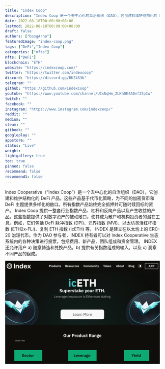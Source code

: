 ```yaml
---
title: "Index Coop"
description: "Index Coop 是一个去中心化的自治组织 (DAO)，它创建和维护结构化的 DeFi 产品，并由 INDEX 代币持有者管理。"
date: 2022-08-18T00:00:00+08:00
lastmod: 2022-08-18T00:00:00+08:00
draft: false
authors: ["boogArno"]
featuredImage: "index-coop.png"
tags: ["DeFi","Index Coop"]
categories: ["nfts"]
nfts: ["DeFi"]
blockchain: "ETH"
website: "https://indexcoop.com/"
twitter: "https://twitter.com/indexcoop"
discord: "https://discord.gg/RKZ4S3b"
telegram: ""
github: "https://github.com/IndexCoop"
youtube: "https://www.youtube.com/channel/UCsNqHm_2LKh0E4A0vf25pIw"
twitch: ""
facebook: ""
instagram: "https://www.instagram.com/indexcoop/"
reddit: ""
medium: ""
steam: ""
gitbook: ""
googleplay: ""
appstore: ""
status: "Live"
weight: 
lightgallery: true
toc: true
pinned: false
recommend: false
recommend1: false
---
```

Index Cooperative（“Index Coop”）是一个去中心化的自治组织（DAO），它创建和维护结构化的 DeFi 产品。这些产品基于代币化策略，为不同的加密货币和 DeFi 主题提供多样化的敞口。所有指数产品始终完全抵押并可随时赎回标的资产。
Index Coop 提供一整套行业指数产品、杠杆和反向产品以及产生收益的产品。这些指数提供了对数字资产的被动敞口，使其成为散户和机构投资者的潜在工具。例如，它们包括 DeFi 脉冲指数 (DPI)、元界指数 (MVI)、以太坊灵活杠杆指数 (ETH2x-FLI)、复利 ETH 指数 (icETH) 等。
INDEX 是建立在以太坊上的 ERC-20 治理代币。作为 DAO 参与者，INDEX 持有者可以对 Index Cooperative 生态系统内的各种决策进行投票，包括费用、新产品、团队组成和资金管理。 INDEX 还允许用户 a) 随意铸造和兑换产品，b) 提供有关指数组成的输入，以及 c) 洞察不同产品的组成。

![indexcoop-dapp-defi-ethereum-image1_57b57b0b1538b7d973bcb8a04db8339a](indexcoop-dapp-defi-ethereum-image1_57b57b0b1538b7d973bcb8a04db8339a.png)
